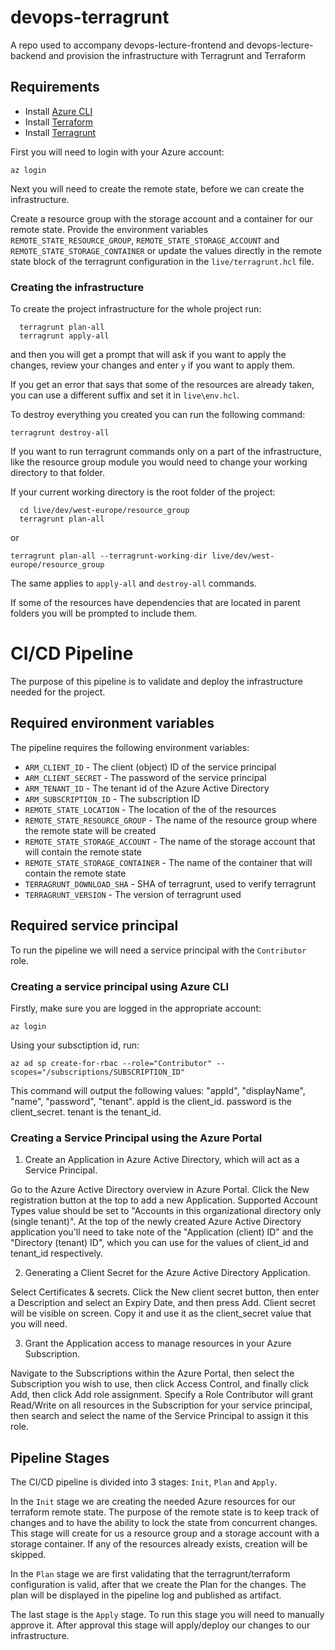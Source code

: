 # devops-terragrunt
A repo used to accompany devops-lecture-frontend and devops-lecture-backend and provision the infrastructure with Terragrunt and Terraform

## Requirements


- Install [Azure CLI](https://docs.microsoft.com/en-us/cli/azure/install-azure-cli?view=azure-cli-latest)
- Install [Terraform](https://learn.hashicorp.com/terraform/getting-started/install)
- Install [Terragrunt](https://terragrunt.gruntwork.io/docs/getting-started/install/)

First you will need to login with your Azure account:

```az login```

Next you will need to create the remote state, before we can create the infrastructure. 

Create a resource group with the storage account and a container for our remote state. Provide the environment variables `REMOTE_STATE_RESOURCE_GROUP`, `REMOTE_STATE_STORAGE_ACCOUNT` and `REMOTE_STATE_STORAGE_CONTAINER` or update the values directly in the remote state block of the terragrunt configuration in the `live/terragrunt.hcl` file.

### Creating the infrastructure

To create the project infrastructure for the whole project run:

```
  terragrunt plan-all
  terragrunt apply-all
```

and then you will get a prompt that will ask if you want to apply the changes, review your changes and enter `y` if you want to apply them.

If you get an error that says that some of the resources are already taken, you can use a different suffix and set it in `live\env.hcl`.

To destroy everything you created you can run the following command:

```terragrunt destroy-all```

If you want to run terragrunt commands only on a part of the infrastructure, like the resource group module you would need to change your working directory to that folder.

If your current working directory is the root folder of the project:

```
  cd live/dev/west-europe/resource_group 
  terragrunt plan-all
```

or

```terragrunt plan-all --terragrunt-working-dir live/dev/west-europe/resource_group```

The same applies to `apply-all` and `destroy-all` commands.

If some of the resources have dependencies that are located in parent folders you will be prompted to include them.


# CI/CD Pipeline

The purpose of this pipeline is to validate and deploy the infrastructure needed for the project. 

## Required environment variables

The pipeline requires the following environment variables:

- `ARM_CLIENT_ID` - The client (object) ID of the service principal
- `ARM_CLIENT_SECRET` - The password of the service principal
- `ARM_TENANT_ID` - The tenant id of the Azure Active Directory
- `ARM_SUBSCRIPTION_ID` - The subscription ID
- `REMOTE_STATE_LOCATION` - The location of the of the resources
- `REMOTE_STATE_RESOURCE_GROUP` - The name of the resource group where the remote state will be created
- `REMOTE_STATE_STORAGE_ACCOUNT` - The name of the storage account that will contain the remote state
- `REMOTE_STATE_STORAGE_CONTAINER` - The name of the container that will contain the remote state
- `TERRAGRUNT_DOWNLOAD_SHA` - SHA of terragrunt, used to verify terragrunt
- `TERRAGRUNT_VERSION` - The version of terragrunt used

## Required service principal

To run the pipeline we will need a service principal with the `Contributor` role.

### Creating a service principal using Azure CLI

Firstly, make sure you are logged in the appropriate account:

```
az login 
```

Using your subsctiption id, run:

```
az ad sp create-for-rbac --role="Contributor" --scopes="/subscriptions/SUBSCRIPTION_ID"
```

This command will output the following values: "appId", "displayName", "name", "password", "tenant". 
appId is the client_id.
password is the client_secret.
tenant is the tenant_id.


### Creating a Service Principal using the Azure Portal

1. Create an Application in Azure Active Directory, which will act as a Service Principal.

Go to the Azure Active Directory overview in Azure Portal. Click the New registration button at the top to add a new Application. Supported Account Types value should be set to "Accounts in this organizational directory only (single tenant)".
At the top of the newly created Azure Active Directory application you'll need to take note of the "Application (client) ID" and the "Directory (tenant) ID", which you can use for the values of client_id and tenant_id respectively.

2. Generating a Client Secret for the Azure Active Directory Application.

Select Certificates & secrets. Click the New client secret button, then enter a Description and select an Expiry Date, and then press Add. Client secret will be visible on screen. Copy it and use it as the client_secret value that you will need.

3. Grant the Application access to manage resources in your Azure Subscription.

Navigate to the Subscriptions within the Azure Portal, then select the Subscription you wish to use, then click Access Control, and finally click Add, then click Add role assignment. Specify a Role Contributor will grant Read/Write on all resources in the Subscription for your service principal, then search and select the name of the Service Principal to assign it this role.

## Pipeline Stages

The CI/CD pipeline is divided into 3 stages: `Init`, `Plan` and `Apply`. 

In the `Init` stage we are creating the needed Azure resources for our terraform remote state. The purpose of the remote state is to keep track of changes and to have the ability to lock the state from concurrent changes. This stage will create for us a resource group and a storage account with a storage container. If any of the resources already exists, creation will be skipped.

In the `Plan` stage we are first validating that the terragrunt/terraform configuration is valid, after that we create the Plan for the changes. The plan will be displayed in the pipeline log and published as artifact.

The last stage is the `Apply` stage. To run this stage you will need to manually approve it. After approval this stage will apply/deploy our changes to our infrastructure.
